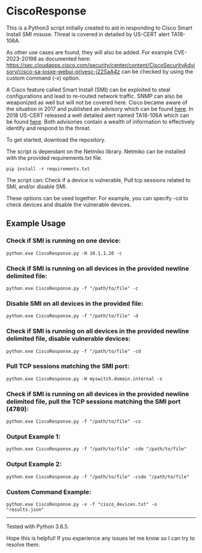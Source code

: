 # CiscoResponse
This is a Python3 script initially created to aid in responding to Cisco Smart Install SMI misuse. Threat is covered in detailed by US-CERT alert TA18-106A. 

As other use cases are found, they will also be added. For example CVE-2023-20198 as documented here: https://sec.cloudapps.cisco.com/security/center/content/CiscoSecurityAdvisory/cisco-sa-iosxe-webui-privesc-j22SaA4z can be checked by using the custom command (-x) option. 

A Cisco feature called Smart Install (SMI) can be exploited to steal configurations and lead to re-routed network traffic. SNMP can also be weaponized as well but will not be covered here. 
Cisco became aware of the situation in 2017 and published an advisory which can be found [here](https://tools.cisco.com/security/center/content/CiscoSecurityAdvisory/cisco-sa-20170214-smi). In 2018 US-CERT released a well detailed alert named TA18-106A which can be found [here](https://www.us-cert.gov/ncas/alerts/TA18-106A). Both advisories contain a wealth of information to effectively identify and respond to the threat.

To get started, download the repository. 

The script is dependant on the Netmiko library. Netmiko can be installed with the provided requirements.txt file.    
    
    pip install -r requirements.txt

The script can: 
Check if a device is vulnerable, 
Pull tcp sessions related to SMI, 
and/or disable SMI.

These options can be used together. For example, you can specify -cd to check devices and disable the vulnerable devices. 
    
## Example Usage
### Check if SMI is running on one device:
    python.exe CiscoResponse.py -H 10.1.1.20 -c

### Check if SMI is running on all devices in the provided newline delimited file:
    python.exe CiscoResponse.py -f "/path/to/file" -c

### Disable SMI on all devices in the provided file:
    python.exe CiscoResponse.py -f "/path/to/file" -d

### Check if SMI is running on all devices in the provided newline delimited file, disable vulnerable devices:
    python.exe CiscoResponse.py -f "/path/to/file" -cd

### Pull TCP sessions matching the SMI port:
    python.exe CiscoResponse.py -H myswitch.domain.internal -s

### Check if SMI is running on all devices in the provided newline delimited file, pull the TCP sessions matching the SMI port (4789):
    python.exe CiscoResponse.py -f "/path/to/file" -cs

### Output Example 1:
    python.exe CiscoResponse.py -f "/path/to/file" -cdo "/path/to/file"

### Output Example 2:
    python.exe CiscoResponse.py -f "/path/to/file" -csdo "/path/to/file"

### Custom Command Example:
    python.exe CiscoResponse.py -x -f "cisco_devices.txt" -o "results.json"
- - - -
Tested with Python 3.6.5.

Hope this is helpful! If you experience any issues let me know so I can try to resolve them.
